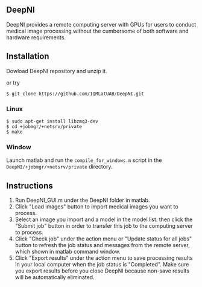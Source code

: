 ## DeepNI

DeepNI provides a remote computing server with GPUs for users to conduct medical image processing without the cumbersome of both software and hardware requirements.

## Installation

Dowload DeepNI repository and unzip it.

or try
    
    $ git clone https://github.com/IQMLatUAB/DeepNI.git
### Linux
    $ sudo apt-get install libzmq3-dev
    $ cd +jobmgr/+netsrv/private
    $ make
    
### Window

Launch matlab and run the `compile_for_windows.m` script in the `DeepNI/+jobmgr/+netsrv/private` directory.

## Instructions


1. Run DeepNI_GUI.m under the DeepNI folder in matlab.
2. Click "Load images" button to import medical images you want to process.
3. Select an image you import and a model in the model list. then click the "Submit job" button in order to transfer this job to the computing server to process.
4. Click "Check job" under the action menu or "Update status for all jobs" button to refresh the job status and messages from the remote server, which shown in matlab command window. 
5. Click "Export results" under the action menu to save processing results in your local computer when the job status is "Completed". Make sure you export results before you close DeepNI because non-save results will be automatically eliminated. 

